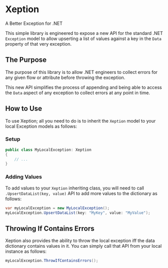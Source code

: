 # Xeption
A Better Exception for .NET

This simple library is engineered to expose a new API for the standard .NET `Exception` model to allow upserting a list of values against a key in the `Data` property of that very exception.

## The Purpose
The purpose of this library is to allow .NET engineers to collect errors for any given flow or attribute before throwing the exception.

This new API simplifies the process of appending and being able to access the `Data` aspect of any exception to collect errors at any point in time.


## How to Use
To use Xeption; all you need to do is to inherit the `Xeption` model to your local Exception models as follows:

### Setup
```csharp
public class MyLocalException: Xeption
{
	// ...
}
```

### Adding Values
To add values to your `Xeption` inheriting class, you will need to call `.UpsertDataList(key, value)` API to add more values to the dictionary as follows:

```csharp
var myLocalException = new MyLocalException();
myLocalException.UpsertDataList(key: "MyKey", value: "MyValue");
```

## Throwing If Contains Errors
Xeption also provides the ability to throw the local exception iff the data dictionary contains values in it. You can simply call that API from your local instance as follows:

```csharp
myLocalException.ThrowIfContainsErrors();
```



